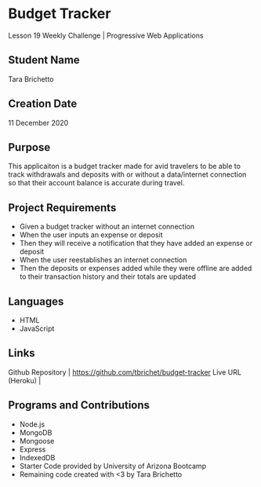 # Budget Tracker
Lesson 19 Weekly Challenge | Progressive Web Applications

## Student Name
Tara Brichetto

## Creation Date
11 December 2020

## Purpose
This applicaiton is a budget tracker made for avid travelers to be able to track withdrawals and deposits with or without a data/internet connection so that their account balance is accurate during travel. 

## Project Requirements
* Given a budget tracker without an internet connection <br>
* When the user inputs an expense or deposit <br>
* Then they will receive a notification that they have added an expense or deposit <br>
* When the user reestablishes an internet connection <br>
* Then the deposits or expenses added while they were offline are added to their transaction history and their totals are updated <br>

## Languages
* HTML <br>
* JavaScript <br>

## Links
Github Repository | https://github.com/tbrichet/budget-tracker
Live URL (Heroku) |

## Programs and Contributions
* Node.js <br>
* MongoDB <br>
* Mongoose <br>
* Express <br>
* IndexedDB <br>
* Starter Code provided by University of Arizona Bootcamp <br>
* Remaining code created with <3 by Tara Brichetto

